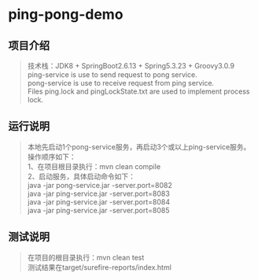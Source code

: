 # ping-pong-demo

## 项目介绍
> 技术栈：JDK8 + SpringBoot2.6.13 + Spring5.3.23 + Groovy3.0.9  
> ping-service is use to send request to pong service.  
> pong-service is use to receive request from ping service.  
> Files ping.lock and pingLockState.txt are used to implement process lock.

## 运行说明
> 本地先启动1个pong-service服务，再启动3个或以上ping-service服务。操作顺序如下：  
> 1、在项目根目录执行：mvn clean compile  
> 2、启动服务，具体启动命令如下：  
> java -jar pong-service.jar -server.port=8082  
> java -jar ping-service.jar -server.port=8083   
> java -jar ping-service.jar -server.port=8084   
> java -jar ping-service.jar -server.port=8085

## 测试说明
> 在项目的根目录执行：mvn clean test  
> 测试结果在target/surefire-reports/index.html
 
